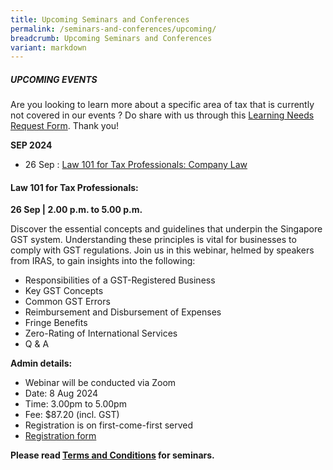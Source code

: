 ```yaml
---
title: Upcoming Seminars and Conferences
permalink: /seminars-and-conferences/upcoming/
breadcrumb: Upcoming Seminars and Conferences
variant: markdown
---
```

##### **UPCOMING EVENTS**
Are you looking to learn more about a specific area of tax that is currently not covered in our events ? 
Do share with us through this [Learning Needs Request Form](https://form.gov.sg/5d2c51283703d80011e52615). Thank you!

**SEP 2024**
* 26 Sep : [Law 101 for Tax Professionals: Company Law](#26sep-ta-id)



<a id="26sep-ta-id"></a>
#### **Law 101 for Tax Professionals:**<br>
**26 Sep | 2.00 p.m. to 5.00 p.m.**

Discover the essential concepts and guidelines that underpin the Singapore GST system. Understanding these principles is vital for businesses to comply with GST regulations. Join us in this webinar, helmed by speakers from IRAS, to gain insights into the following:

* Responsibilities of a GST-Registered Business
* Key GST Concepts
* Common GST Errors
* Reimbursement and Disbursement of Expenses
* Fringe Benefits
* Zero-Rating of International Services
* Q &amp; A

**Admin details:**
*   Webinar will be conducted via Zoom
*   Date: 8 Aug 2024
*   Time: 3.00pm to 5.00pm
*   Fee: $87.20 (incl. GST)
*   Registration is on first-come-first served
* [Registration form](https://form.gov.sg/669c85b43eb4f6ae5d0fb02f)



**Please read [Terms and Conditions](https://production-iras-tax-academy.netlify.com/executive-tax-programmes/terms-and-conditions/) for seminars.**